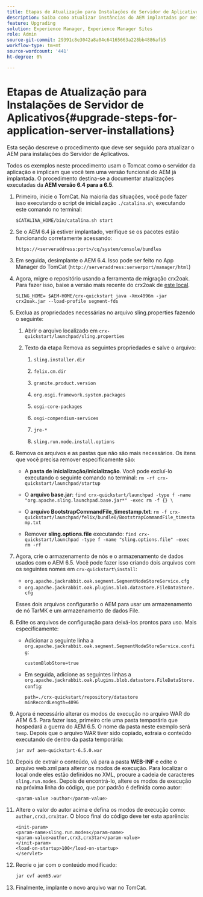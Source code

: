 ```yaml
---
title: Etapas de Atualização para Instalações de Servidor de Aplicativos
description: Saiba como atualizar instâncias do AEM implantadas por meio de servidores de aplicativos.
feature: Upgrading
solution: Experience Manager, Experience Manager Sites
role: Admin
source-git-commit: 29391c8e3042a8a04c64165663a228bb4886afb5
workflow-type: tm+mt
source-wordcount: '441'
ht-degree: 0%

---
```


# Etapas de Atualização para Instalações de Servidor de Aplicativos{#upgrade-steps-for-application-server-installations}

Esta seção descreve o procedimento que deve ser seguido para atualizar o AEM para instalações do Servidor de Aplicativos.

Todos os exemplos neste procedimento usam o Tomcat como o servidor da aplicação e implicam que você tem uma versão funcional do AEM já implantada. O procedimento destina-se a documentar atualizações executadas da **AEM versão 6.4 para a 6.5**.

1. Primeiro, inicie o TomCat. Na maioria das situações, você pode fazer isso executando o script de inicialização `./catalina.sh`, executando este comando no terminal:

   ```shell
   $CATALINA_HOME/bin/catalina.sh start
   ```

1. Se o AEM 6.4 já estiver implantado, verifique se os pacotes estão funcionando corretamente acessando:

   ```shell
   https://<serveraddress:port>/cq/system/console/bundles
   ```

1. Em seguida, desimplante o AEM 6.4. Isso pode ser feito no App Manager do TomCat (`http://serveraddress:serverport/manager/html`)

1. Agora, migre o repositório usando a ferramenta de migração crx2oak. Para fazer isso, baixe a versão mais recente do crx2oak de [este local](https://repo1.maven.org/maven2/com/adobe/granite/crx2oak/).

   ```shell
   SLING_HOME= $AEM-HOME/crx-quickstart java -Xmx4096m -jar crx2oak.jar --load-profile segment-fds
   ```

1. Exclua as propriedades necessárias no arquivo sling.properties fazendo o seguinte:

   1. Abrir o arquivo localizado em `crx-quickstart/launchpad/sling.properties`
   1. Texto da etapa Remova as seguintes propriedades e salve o arquivo:

      1. `sling.installer.dir`

      1. `felix.cm.dir`

      1. `granite.product.version`

      1. `org.osgi.framework.system.packages`

      1. `osgi-core-packages`

      1. `osgi-compendium-services`

      1. `jre-*`

      1. `sling.run.mode.install.options`

1. Remova os arquivos e as pastas que não são mais necessários. Os itens que você precisa remover especificamente são:

   * A **pasta de inicialização/inicialização**. Você pode excluí-lo executando o seguinte comando no terminal: `rm -rf crx-quickstart/launchpad/startup`

   * O **arquivo base.jar**: `find crx-quickstart/launchpad -type f -name "org.apache.sling.launchpad.base.jar*" -exec rm -f {} \`

   * O **arquivo BootstrapCommandFile_timestamp.txt**: `rm -f crx-quickstart/launchpad/felix/bundle0/BootstrapCommandFile_timestamp.txt`

   * Remover **sling.options.file** executando: `find crx-quickstart/launchpad -type f -name "sling.options.file" -exec rm -rf`

1. Agora, crie o armazenamento de nós e o armazenamento de dados usados com o AEM 6.5. Você pode fazer isso criando dois arquivos com os seguintes nomes em `crx-quickstart\install`:

   * `org.apache.jackrabbit.oak.segment.SegmentNodeStoreService.cfg`
   * `org.apache.jackrabbit.oak.plugins.blob.datastore.FileDataStore.cfg`

   Esses dois arquivos configurarão o AEM para usar um armazenamento de nó TarMK e um armazenamento de dados File.

1. Edite os arquivos de configuração para deixá-los prontos para uso. Mais especificamente:

   * Adicionar a seguinte linha a `org.apache.jackrabbit.oak.segment.SegmentNodeStoreService.config`:

     `customBlobStore=true`

   * Em seguida, adicione as seguintes linhas a `org.apache.jackrabbit.oak.plugins.blob.datastore.FileDataStore.config`:

     ```
     path=./crx-quickstart/repository/datastore
     minRecordLength=4096
     ```

1. Agora é necessário alterar os modos de execução no arquivo WAR do AEM 6.5. Para fazer isso, primeiro crie uma pasta temporária que hospedará a guerra do AEM 6.5. O nome da pasta neste exemplo será `temp`. Depois que o arquivo WAR tiver sido copiado, extraia o conteúdo executando de dentro da pasta temporária:

   ```
   jar xvf aem-quickstart-6.5.0.war
   ```

1. Depois de extrair o conteúdo, vá para a pasta **WEB-INF** e edite o arquivo web.xml para alterar os modos de execução. Para localizar o local onde eles estão definidos no XML, procure a cadeia de caracteres `sling.run.modes`. Depois de encontrá-lo, altere os modos de execução na próxima linha do código, que por padrão é definida como autor:

   ```bash
   <param-value >author</param-value>
   ```

1. Altere o valor do autor acima e defina os modos de execução como: `author,crx3,crx3tar`. O bloco final do código deve ter esta aparência:

   ```
   <init-param>
   <param-name>sling.run.modes</param-name>
   <param-value>author,crx3,crx3tar</param-value>
   </init-param>
   <load-on-startup>100</load-on-startup>
   </servlet>
   ```

1. Recrie o jar com o conteúdo modificado:

   ```bash
   jar cvf aem65.war
   ```

1. Finalmente, implante o novo arquivo war no TomCat.
